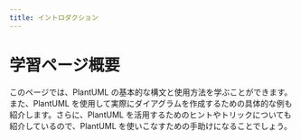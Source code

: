 ```yaml
---
title: イントロダクション
---
```


# 学習ページ概要

このページでは、PlantUML の基本的な構文と使用方法を学ぶことができます。また、PlantUML を使用して実際にダイアグラムを作成するための具体的な例も紹介します。さらに、PlantUML を活用するためのヒントやトリックについても紹介しているので、PlantUML を使いこなすための手助けになることでしょう。
